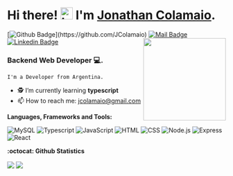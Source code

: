 # Hi there! <img src="https://user-images.githubusercontent.com/1303154/88677602-1635ba80-d120-11ea-84d8-d263ba5fc3c0.gif" width="28px" alt="hi"> I'm [Jonathan Colamaio](https://www.linkedin.com/in/jonathan-colamaio/). 



[![Github Badge](https://img.shields.io/badge/-JC-rgb(36,%2041,%2046)?style=flat&labelColor=rgb(36,%2041,%2046)&logo=github&logoColor=white)](https://github.com/JColamaio)
[![Mail Badge](https://img.shields.io/badge/-jcolamaio-c0392b?style=flat&labelColor=c0392b&logo=gmail&logoColor=white)](mailto:jcolamaio@gmail.com)
<img align='right' src='https://user-images.githubusercontent.com/5713670/87202985-820dcb80-c2b6-11ea-9f56-7ec461c497c3.gif' width='190'>
[![Linkedin Badge](https://img.shields.io/badge/-Jonathan-0e76a8?style=flat&labelColor=0e76a8&logo=linkedin&logoColor=white)](https://www.linkedin.com/in/jonathan-colamaio-aa0671184/) 


### Backend Web Developer 💻.

    I'm a Developer from Argentina.
- 🕵 I’m currently learning **typescript**
- 📫 How to reach me: jcolamaio@gmail.com <br>

**Languages, Frameworks and Tools:**  &nbsp;

![MySQL](https://img.shields.io/badge/-MYSQL-00618b?style=for-the-badge&logo=mysql&logoColor=fafafa)
![Typescript](https://img.shields.io/badge/-Typescript-61DAFB?style=for-the-badge&logo=typescript&logoColor=333)
![JavaScript](https://img.shields.io/badge/-JavaScript-F7DF1E?style=for-the-badge&logo=javascript&logoColor=333)
![HTML](https://img.shields.io/badge/-HTML-E34F26?style=for-the-badge&logo=html5&logoColor=fafafa)
![CSS](https://img.shields.io/badge/-CSS-1572B6?style=for-the-badge&logo=css3&logoColor=fafafa)
![Node.js](https://img.shields.io/badge/-Node.js-339933?style=for-the-badge&logo=node.js&logoColor=FAFAFA)
![Express](https://img.shields.io/badge/-Express-FAFAFA?style=for-the-badge&logo=express&logoColor=333)
![React](https://img.shields.io/badge/-React-61DAFB?style=for-the-badge&logo=react&logoColor=333)




**:octocat: Github Statistics**
<p>
    <img align="center" src="https://github-readme-stats.vercel.app/api?username=JColamaio&hide=contribs,prs&theme=tokyonight&show_icons=true"/>
    <img align="center" src="https://github-readme-stats.vercel.app/api/top-langs/?username=JColamaio&layout=compact&theme=tokyonight"/>
</p>
